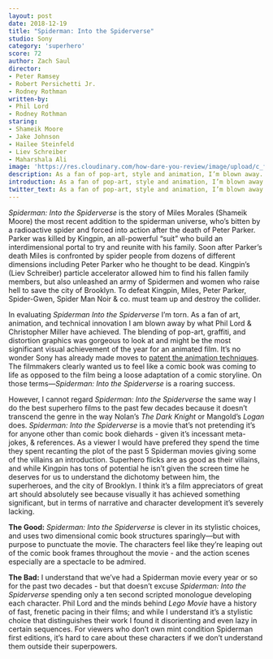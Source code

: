 ```yaml
---
layout: post
date: 2018-12-19
title: "Spiderman: Into the Spiderverse"
studio: Sony
category: 'superhero'
score: 72
author: Zach Saul
director: 
- Peter Ramsey
- Robert Persichetti Jr.
- Rodney Rothman
written-by: 
- Phil Lord 
- Rodney Rothman
staring:
- Shameik Moore
- Jake Johnson
- Hailee Steinfeld
- Liev Schreiber
- Maharshala Ali
image: 'https://res.cloudinary.com/how-dare-you-review/image/upload/c_fill,h_399,w_760/v1529979103/spiderman-into-the-spiderverse.jpg'
description: As a fan of pop-art, style and animation, I’m blown away. As a fan of cohesive narrative and character development I’m left disappointed at what could have been.   
introduction: As a fan of pop-art, style and animation, I’m blown away. As a fan of cohesive narrative and character development I’m left disappointed at what could have been.  
twitter_text: As a fan of pop-art, style and animation, I’m blown away. As a fan of cohesive narrative and character development I’m left disappointed at what could have been.
---
```




*Spiderman: Into the Spiderverse* is the story of Miles Morales (Shameik Moore) the most recent addition to the spiderman universe, who’s bitten by a radioactive spider and forced into action after the death of Peter Parker. Parker was killed by Kingpin, an all-powerful “suit” who build an interdimensional portal to try and reunite with his family. Soon after Parker’s death Miles is confronted by spider people from dozens of different dimensions including Peter Parker who he thought to be dead. Kingpin’s (Liev Schreiber) particle accelerator allowed him to find his fallen family members, but also unleashed an army of Spidermen and women who raise hell to save the city of Brooklyn. To defeat Kingpin, Miles, Peter Parker, Spider-Gwen, Spider Man Noir & co. must team up and destroy the collider.

In evaluating *Spiderman Into the Spiderverse* I’m torn. As a fan of art, animation, and technical innovation I am blown away by what Phil Lord & Christopher Miller have achieved. The blending of pop-art, graffiti, and distortion graphics was gorgeous to look at and might be the most significant visual achievement of the year for an animated film. It’s no wonder Sony has already made moves to [patent the animation techniques](https://www.complex.com/pop-culture/2018/12/sony-wants-to-patent-animation-tech-in-spider-man). The filmmakers clearly wanted us to feel like a comic book was coming to life as opposed to the film being a loose adaptation of a comic storyline. On those terms—*Spiderman: Into the Spiderverse* is a roaring success. 

However, I cannot regard *Spiderman: Into the Spiderverse* the same way I do the best superhero films to the past few decades because it doesn’t transcend the genre in the way Nolan’s *The Dark Knight* or Mangold’s *Logan* does. *Spiderman: Into the Spiderverse* is a movie that’s not pretending it’s for anyone other than comic book diehards - given it’s incessant meta-jokes, & references. As a viewer I would have prefered they spend the time they spent recanting the plot of the past 5 Spiderman movies giving some of the villains an introduction. Superhero flicks are as good as their villains, and while Kingpin has tons of potential he isn’t given the screen time he deserves for us to understand the dichotomy between him, the superheroes, and the city of Brooklyn. I think it’s a film appreciators of great art should absolutely see because visually it has achieved something significant, but in terms of narrative and character development it’s severely lacking. 

**The Good:** *Spiderman: Into the Spiderverse* is clever in its stylistic choices, and uses two dimensional comic book structures sparingly—but with purpose to punctuate the movie. The characters feel like they’re leaping out of the comic book frames throughout the movie - and the action scenes especially are a spectacle to be admired. 

**The Bad:** I understand that we’ve had a Spiderman movie every year or so for the past two decades - but that doesn’t excuse *Spiderman: Into the Spiderverse* spending only a ten second scripted monologue developing each character. Phil Lord and the minds behind *Lego Movie* have a history of fast, frenetic pacing in their films; and while I understand it’s a stylistic choice that distinguishes their work I found it disorienting and even lazy in certain sequences. For viewers who don’t own mint condition Spiderman first editions, it’s hard to care about these characters if  we don’t understand them outside their superpowers.  